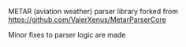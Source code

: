 METAR (aviation weather) parser library forked from https://github.com/ValerXenus/MetarParserCore

Minor fixes to parser logic are made
